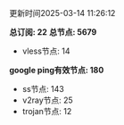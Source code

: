 更新时间2025-03-14 11:26:12

**总订阅: 22**
**总节点: 5679**
- vless节点: 14

**google ping有效节点: 180**
- ss节点: 143
- v2ray节点: 25
- trojan节点: 12
